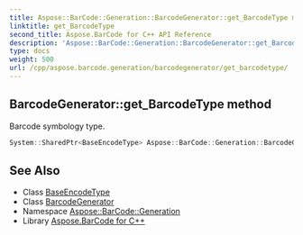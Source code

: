 ```yaml
---
title: Aspose::BarCode::Generation::BarcodeGenerator::get_BarcodeType method
linktitle: get_BarcodeType
second_title: Aspose.BarCode for C++ API Reference
description: 'Aspose::BarCode::Generation::BarcodeGenerator::get_BarcodeType method. Barcode symbology type in C++.'
type: docs
weight: 500
url: /cpp/aspose.barcode.generation/barcodegenerator/get_barcodetype/
---
```

## BarcodeGenerator::get_BarcodeType method


Barcode symbology type.

```cpp
System::SharedPtr<BaseEncodeType> Aspose::BarCode::Generation::BarcodeGenerator::get_BarcodeType()
```

## See Also

* Class [BaseEncodeType](../../baseencodetype/)
* Class [BarcodeGenerator](../)
* Namespace [Aspose::BarCode::Generation](../../)
* Library [Aspose.BarCode for C++](../../../)
